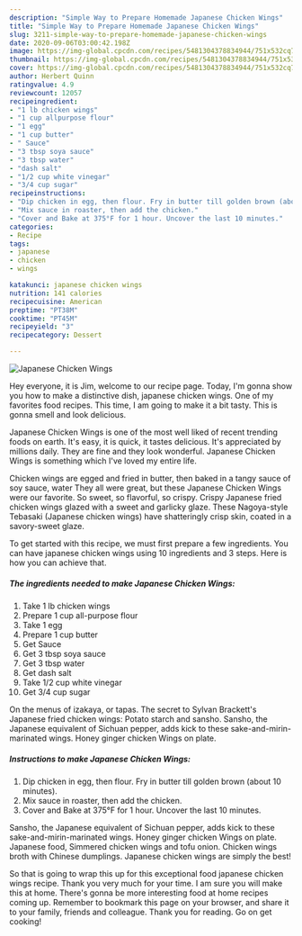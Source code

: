 ```yaml
---
description: "Simple Way to Prepare Homemade Japanese Chicken Wings"
title: "Simple Way to Prepare Homemade Japanese Chicken Wings"
slug: 3211-simple-way-to-prepare-homemade-japanese-chicken-wings
date: 2020-09-06T03:00:42.198Z
image: https://img-global.cpcdn.com/recipes/5481304378834944/751x532cq70/japanese-chicken-wings-recipe-main-photo.jpg
thumbnail: https://img-global.cpcdn.com/recipes/5481304378834944/751x532cq70/japanese-chicken-wings-recipe-main-photo.jpg
cover: https://img-global.cpcdn.com/recipes/5481304378834944/751x532cq70/japanese-chicken-wings-recipe-main-photo.jpg
author: Herbert Quinn
ratingvalue: 4.9
reviewcount: 12057
recipeingredient:
- "1 lb chicken wings"
- "1 cup allpurpose flour"
- "1 egg"
- "1 cup butter"
- " Sauce"
- "3 tbsp soya sauce"
- "3 tbsp water"
- "dash salt"
- "1/2 cup white vinegar"
- "3/4 cup sugar"
recipeinstructions:
- "Dip chicken in egg, then flour. Fry in butter till golden brown (about 10 minutes)."
- "Mix sauce in roaster, then add the chicken."
- "Cover and Bake at 375°F for 1 hour. Uncover the last 10 minutes."
categories:
- Recipe
tags:
- japanese
- chicken
- wings

katakunci: japanese chicken wings 
nutrition: 141 calories
recipecuisine: American
preptime: "PT38M"
cooktime: "PT45M"
recipeyield: "3"
recipecategory: Dessert

---
```



![Japanese Chicken Wings](https://img-global.cpcdn.com/recipes/5481304378834944/751x532cq70/japanese-chicken-wings-recipe-main-photo.jpg)

Hey everyone, it is Jim, welcome to our recipe page. Today, I'm gonna show you how to make a distinctive dish, japanese chicken wings. One of my favorites food recipes. This time, I am going to make it a bit tasty. This is gonna smell and look delicious.

Japanese Chicken Wings is one of the most well liked of recent trending foods on earth. It's easy, it is quick, it tastes delicious. It's appreciated by millions daily. They are fine and they look wonderful. Japanese Chicken Wings is something which I've loved my entire life.

Chicken wings are egged and fried in butter, then baked in a tangy sauce of soy sauce, water They all were great, but these Japanese Chicken Wings were our favorite. So sweet, so flavorful, so crispy. Crispy Japanese fried chicken wings glazed with a sweet and garlicky glaze. These Nagoya-style Tebasaki (Japanese chicken wings) have shatteringly crisp skin, coated in a savory-sweet glaze.


To get started with this recipe, we must first prepare a few ingredients. You can have japanese chicken wings using 10 ingredients and 3 steps. Here is how you can achieve that.

<!--inarticleads1-->

##### The ingredients needed to make Japanese Chicken Wings:

1. Take 1 lb chicken wings
1. Prepare 1 cup all-purpose flour
1. Take 1 egg
1. Prepare 1 cup butter
1. Get  Sauce
1. Get 3 tbsp soya sauce
1. Get 3 tbsp water
1. Get dash salt
1. Take 1/2 cup white vinegar
1. Get 3/4 cup sugar


On the menus of izakaya, or tapas. The secret to Sylvan Brackett&#39;s Japanese fried chicken wings: Potato starch and sansho. Sansho, the Japanese equivalent of Sichuan pepper, adds kick to these sake-and-mirin-marinated wings. Honey ginger chicken Wings on plate. 

<!--inarticleads2-->

##### Instructions to make Japanese Chicken Wings:

1. Dip chicken in egg, then flour. Fry in butter till golden brown (about 10 minutes).
1. Mix sauce in roaster, then add the chicken.
1. Cover and Bake at 375°F for 1 hour. Uncover the last 10 minutes.


Sansho, the Japanese equivalent of Sichuan pepper, adds kick to these sake-and-mirin-marinated wings. Honey ginger chicken Wings on plate. Japanese food, Simmered chicken wings and tofu onion. Chicken wings broth with Chinese dumplings. Japanese chicken wings are simply the best! 

So that is going to wrap this up for this exceptional food japanese chicken wings recipe. Thank you very much for your time. I am sure you will make this at home. There's gonna be more interesting food at home recipes coming up. Remember to bookmark this page on your browser, and share it to your family, friends and colleague. Thank you for reading. Go on get cooking!
